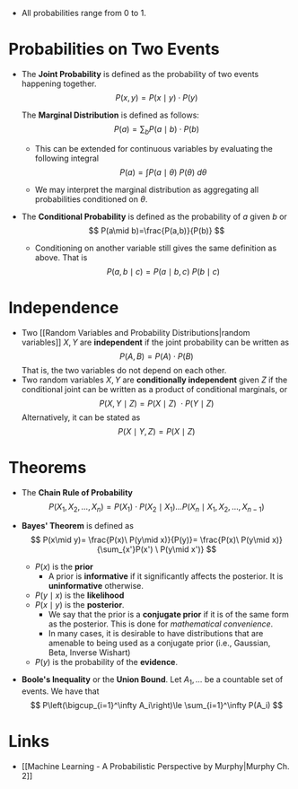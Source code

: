 * All probabilities range from $0$ to $1$.

# Probabilities on Two Events
* The **Joint Probability** is defined as the probability of two events happening together.
  $$
  P(x,y)=P(x\mid y) \cdot P(y)
  $$
  
   
  The **Marginal Distribution** is defined as follows:
  $$
  P(a)=\sum_{b}P(a \mid b) \cdot P(b)
  $$
  
	* This can be extended for continuous variables by evaluating the following integral
	  $$
	  P(a)=\int P(a\mid \theta) \ P(\theta) \ d\theta
	  $$
	  
	* We may interpret the marginal distribution as aggregating all probabilities conditioned on $\theta$. 

* The **Conditional Probability** is defined as the probability of $a$ given $b$ or 
  $$
  P(a\mid b)=\frac{P(a,b)}{P(b)}
  $$
  
	* Conditioning on another variable still gives the same definition as above. That is
	  $$
	  P(a,b\mid c)=P(a\mid b,c)\ P(b\mid c)
	  $$
	  
#  Independence
* Two [[Random Variables and Probability Distributions|random variables]] $X,Y$ are **independent** if the joint probability can be written as 
  $$
  P(A,B)=P(A) \cdot P(B)
  $$
   That is, the two variables do not depend on each other.
* Two random variables $X,Y$ are **conditionally independent** given $Z$ if the conditional joint can be written as a product of conditional marginals, or 
  $$
  P(X,Y\mid Z)=P(X\mid Z)\ \cdot P(Y \mid Z)
  $$
  Alternatively, it can be stated as 
  $$
  P(X\mid Y,Z)=P(X\mid Z)
  $$
  
# Theorems
* The **Chain Rule of Probability**
  $$
  P(X_{1},X_2,\dots,X_n)=P(X_1) \cdot P(X_2\mid X_1)\dots P(X_n \mid X_1,X_2,\dots,X_{n-1})
  $$
  
* **Bayes' Theorem** is defined as 
  $$
  P(x\mid y)= \frac{P(x)\ P(y\mid x)}{P(y)}= \frac{P(x)\ P(y\mid x)}{\sum_{x'}P(x') \ P(y\mid x')}
  $$
  
	* $P(x)$ is the **prior** 
		* A prior is **informative** if it significantly affects the posterior. It is **uninformative** otherwise.
	* $P(y\mid x)$ is the **likelihood**
	* $P(x\mid y)$ is the **posterior**.
		* We say that the prior is a **conjugate prior** if it is of the same form as the posterior. This is done for *mathematical convenience*.
		* In many cases, it is desirable to have distributions that are amenable to being used as a conjugate prior (i.e., Gaussian, Beta, Inverse Wishart)
	* $P(y)$ is the probability of the **evidence**.

* **Boole's Inequality** or the **Union Bound**. Let $A_1,\dots$ be a countable set of events. We have that
  $$
  P\left(\bigcup_{i=1}^\infty A_i\right)\le \sum_{i=1}^\infty P(A_i)
  $$
  
# Links
* [[Machine Learning - A Probabilistic Perspective by Murphy|Murphy Ch. 2]]